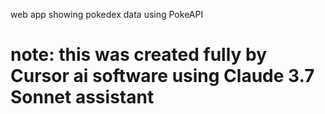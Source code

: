 web app showing pokedex data using PokeAPI
# note: this was created fully by Cursor ai software using Claude 3.7 Sonnet assistant
